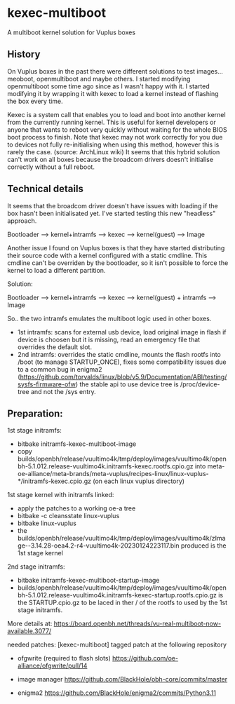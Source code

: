 # kexec-multiboot
A multiboot kernel solution for Vuplus boxes

History
---
On Vuplus boxes in the past there were different solutions to test images... meoboot, openmultiboot and maybe others.
I started modifying openmultiboot some time ago since as I wasn't happy with it. I started modifying it by wrapping it with kexec 
to load a kernel instead of flashing the box every time.

Kexec is a system call that enables you to load and boot into another kernel from the currently running kernel. This is useful for kernel developers or anyone that wants to reboot very quickly without waiting for the whole BIOS boot process to finish. Note that kexec may not work correctly for you due to devices not fully re-initialising when using this method, however this is rarely the case. (source: ArchLinux wiki)
It seems that this hybrid solution can't work on all boxes because the broadcom drivers doesn't initialise correctly without a full reboot.


Technical details
---
It seems that the broadcom driver doesn't have issues with loading if the box hasn't been initialisated yet.
I've started testing this new "headless" approach.

Bootloader --> kernel+intramfs --> kexec --> kernel(guest) --> Image 

Another issue I found on Vuplus boxes is that they have started distributing their source code with a kernel configured with a static cmdline.
This cmdline can't be overriden by the bootloader, so it isn't possible to force the kernel to load a different partition.

Solution: 

Bootloader --> kernel+intramfs --> kexec --> kernel(guest) + intramfs --> Image

So.. the two intramfs emulates the multiboot logic used in other boxes.
- 1st intramfs: scans for external usb device, load original image in flash if device is choosen but it is missing, read an emergency file that overrides the default slot.
- 2nd intramfs: overrides the static cmdline, mounts the flash rootfs into /boot (to manage STARTUP_ONCE), fixes some compatibility issues due to a common bug in enigma2
(https://github.com/torvalds/linux/blob/v5.9/Documentation/ABI/testing/sysfs-firmware-ofw) the stable api to use device tree is /proc/device-tree and not the /sys entry. 


Preparation:
---

1st stage initramfs:  
- bitbake initramfs-kexec-multiboot-image
- copy builds/openbh/release/vuultimo4k/tmp/deploy/images/vuultimo4k/openbh-5.1.012.release-vuultimo4k.initramfs-kexec.rootfs.cpio.gz into meta-oe-alliance/meta-brands/meta-vuplus/recipes-linux/linux-vuplus-*/initramfs-kexec.cpio.gz (on each linux vuplus directory)

1st stage kernel with initramfs linked:  
- apply the patches to a working oe-a tree
- bitbake -c cleansstate linux-vuplus
- bitbake linux-vuplus
- the builds/openbh/release/vuultimo4k/tmp/deploy/images/vuultimo4k/zImage--3.14.28-oea4.2-r4-vuultimo4k-20230124223117.bin produced is the 1st stage kernel

2nd stage initramfs:  
- bitbake initramfs-kexec-multiboot-startup-image
- builds/openbh/release/vuultimo4k/tmp/deploy/images/vuultimo4k/openbh-5.1.012.release-vuultimo4k.initramfs-kexec-startup.rootfs.cpio.gz is the STARTUP.cpio.gz to be laced in ther / of the rootfs to used by the 1st stage initramfs.


More details at:
https://board.openbh.net/threads/vu-real-multiboot-now-available.3077/

needed patches:
[kexec-multiboot] tagged patch at the following repository

- ofgwrite (required to flash slots)
https://github.com/oe-alliance/ofgwrite/pull/14

- image manager 
https://github.com/BlackHole/obh-core/commits/master

- enigma2
https://github.com/BlackHole/enigma2/commits/Python3.11

